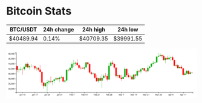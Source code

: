 # Bitcoin Stats

BTC/USDT|24h change|24h high|24h low|
|---|---|---|---|
|$40489.94|0.14%|$40709.35|$39991.55|

<img src="./chart.svg">
